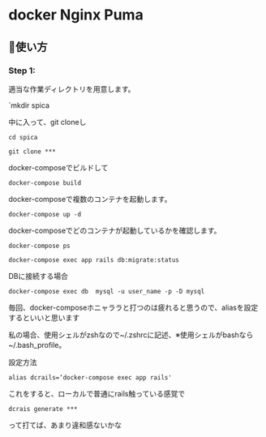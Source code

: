 # docker Nginx Puma
## :memo:使い方

### Step 1: 

適当な作業ディレクトリを用意します。

`mkdir spica

中に入って、git cloneし

`cd spica`

`git clone ***`

docker-composeでビルドして

`docker-compose build`

docker-composeで複数のコンテナを起動します。

`docker-compose up -d`

docker-composeでどのコンテナが起動しているかを確認します。

`docker-compose ps `

`docker-compose exec app rails db:migrate:status`

DBに接続する場合

`docker-compose exec db  mysql -u user_name -p -D mysql`

毎回、docker-composeホニャララと打つのは疲れると思うので、aliasを設定するといいと思います


私の場合、使用シェルがzshなので~/.zshrcに記述、※使用シェルがbashなら~/.bash_profile。

設定方法

`alias dcrails=‘docker-compose exec app rails'`

これをすると、ローカルで普通にrails触っている感覚で

`dcrais generate *** `

って打てば、あまり違和感ないかな


